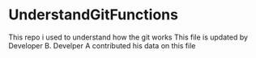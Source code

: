 # UnderstandGitFunctions
This repo i used to understand how the git works
This file is updated by Developer B.
Develper A contributed his data on this file

